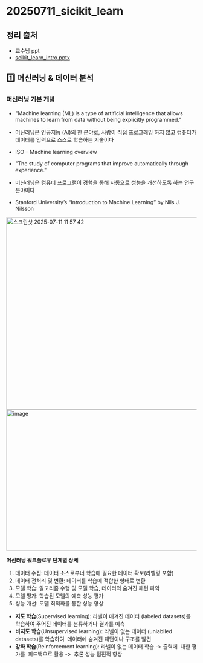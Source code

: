 # 20250711_sicikit_learn

## **정리 출처**
- 교수님 ppt
- [scikit_learn_intro.pptx](./scikit_learn_intro.pptx)

## 1️⃣ 머신러닝 & 데이터 분석
### 머신러닝 기본 개념
- "Machine learning (ML) is a type of artificial intelligence that allows machines to learn from data without being explicitly programmed."
- 머신러닝은 인공지능 (AI)의 한 분야로, 사람이 직접 프로그래밍 하지 않고 컴퓨터가 데이터를 입력으로 스스로 학습하는 기술이다 
- ISO – Machine learning overview

- "The study of computer programs that improve automatically through experience."
- 머신러닝은 컴퓨터 프로그램이 경험을 통해 자동으로 성능을 개선하도록 하는 연구 분야이다 
- Stanford University’s “Introduction to Machine Learning” by Nils J. Nilsson 

<img width="902" height="508" alt="스크린샷 2025-07-11 11 57 42" src="https://github.com/user-attachments/assets/674e216a-fbbe-4484-96af-d47bedfc86b6" />

<img width="807" height="373" alt="image" src="https://github.com/user-attachments/assets/c3b5cacb-0a38-45f8-a5b1-462257f85b0e" />

**머신러닝 워크플로우 단계별 상세**
1. 데이터 수집: 데이터 소스로부너 학습에 필요한 데이터 확보(라벨링 포함)
2. 데이터 전처리 및 변환: 데이터를 학습에 적합한 형태로 변환
3. 모델 학습: 알고리즘 수행 및 모델 학습, 데이터의 숨겨진 패턴 파악
4. 모델 평가: 학습된 모델의 예측 성능 평가
5. 성능 개선: 모델 최적화를 통한 성능 향상

- **지도 학습**(Supervised learning): 라벨이 매겨진 데이터 (labeled datasets)를 학습하여 주어진 데이터를 분류하거나 결과를 예측
- **비지도 학습**(Unsupervised learning): 라벨이 없는 데이터 (unlablled datasets)를 학습하여  데이터에 숨겨진 패턴이나 구조를 발견
- **강화 학습**(Reinforcement learning): 라벨이 없는 데이터 학습 -> 출력에  대한 평가를  피드백으로 활용 ->  추론 성능 점진적 향상

